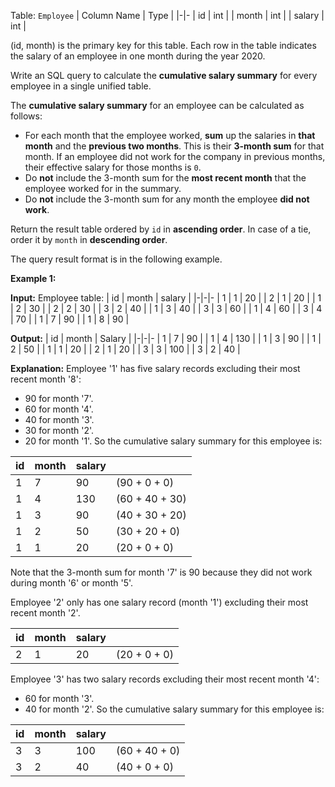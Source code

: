 ﻿
Table:  `Employee`
| Column Name | Type |
|-|-
| id          | int  |
| month       | int  |
| salary      | int  |

(id, month) is the primary key for this table.
Each row in the table indicates the salary of an employee in one month during the year 2020.

Write an SQL query to calculate the  **cumulative salary summary**  for every employee in a single unified table.

The  **cumulative salary summary**  for an employee can be calculated as follows:

-   For each month that the employee worked,  **sum**  up the salaries in  **that month**  and the  **previous two months**. This is their  **3-month sum**  for that month. If an employee did not work for the company in previous months, their effective salary for those months is  `0`.
-   Do  **not**  include the 3-month sum for the  **most recent month**  that the employee worked for in the summary.
-   Do  **not**  include the 3-month sum for any month the employee  **did not work**.

Return the result table ordered by  `id`  in  **ascending order**. In case of a tie, order it by  `month`  in  **descending order**.

The query result format is in the following example.

**Example 1:**

**Input:** 
Employee table:
| id | month | salary |
|-|-|-
| 1  | 1     | 20     |
| 2  | 1     | 20     |
| 1  | 2     | 30     |
| 2  | 2     | 30     |
| 3  | 2     | 40     |
| 1  | 3     | 40     |
| 3  | 3     | 60     |
| 1  | 4     | 60     |
| 3  | 4     | 70     |
| 1  | 7     | 90     |
| 1  | 8     | 90     |

**Output:** 
| id | month | Salary |
|-|-|-
| 1  | 7     | 90     |
| 1  | 4     | 130    |
| 1  | 3     | 90     |
| 1  | 2     | 50     |
| 1  | 1     | 20     |
| 2  | 1     | 20     |
| 3  | 3     | 100    |
| 3  | 2     | 40     |

**Explanation:** 
Employee '1' has five salary records excluding their most recent month '8':
- 90 for month '7'.
- 60 for month '4'.
- 40 for month '3'.
- 30 for month '2'.
- 20 for month '1'.
So the cumulative salary summary for this employee is:

| id | month | salary ||
|-|-|-|-
| 1  | 7     | 90     |  (90 + 0 + 0)
| 1  | 4     | 130    |  (60 + 40 + 30)
| 1  | 3     | 90     |  (40 + 30 + 20)
| 1  | 2     | 50     |  (30 + 20 + 0)
| 1  | 1     | 20     |  (20 + 0 + 0)

Note that the 3-month sum for month '7' is 90 because they did not work during month '6' or month '5'.

Employee '2' only has one salary record (month '1') excluding their most recent month '2'.

| id | month | salary ||
|-|-|-|-
| 2  | 1     | 20     |  (20 + 0 + 0)

Employee '3' has two salary records excluding their most recent month '4':
- 60 for month '3'.
- 40 for month '2'.
So the cumulative salary summary for this employee is:

| id | month | salary ||
|-|-|-|-
| 3  | 3     | 100    |  (60 + 40 + 0)
| 3  | 2     | 40     |  (40 + 0 + 0)

